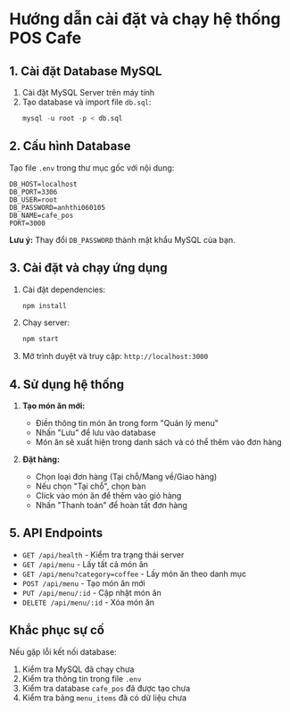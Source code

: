 # Hướng dẫn cài đặt và chạy hệ thống POS Cafe

## 1. Cài đặt Database MySQL

1. Cài đặt MySQL Server trên máy tính
2. Tạo database và import file `db.sql`:
   ```sql
   mysql -u root -p < db.sql
   ```

## 2. Cấu hình Database

Tạo file `.env` trong thư mục gốc với nội dung:
```
DB_HOST=localhost
DB_PORT=3306
DB_USER=root
DB_PASSWORD=anhthi060105
DB_NAME=cafe_pos
PORT=3000
```

**Lưu ý:** Thay đổi `DB_PASSWORD` thành mật khẩu MySQL của bạn.

## 3. Cài đặt và chạy ứng dụng

1. Cài đặt dependencies:
   ```bash
   npm install
   ```

2. Chạy server:
   ```bash
   npm start
   ```

3. Mở trình duyệt và truy cập: `http://localhost:3000`

## 4. Sử dụng hệ thống

1. **Tạo món ăn mới:**
   - Điền thông tin món ăn trong form "Quản lý menu"
   - Nhấn "Lưu" để lưu vào database
   - Món ăn sẽ xuất hiện trong danh sách và có thể thêm vào đơn hàng

2. **Đặt hàng:**
   - Chọn loại đơn hàng (Tại chỗ/Mang về/Giao hàng)
   - Nếu chọn "Tại chỗ", chọn bàn
   - Click vào món ăn để thêm vào giỏ hàng
   - Nhấn "Thanh toán" để hoàn tất đơn hàng

## 5. API Endpoints

- `GET /api/health` - Kiểm tra trạng thái server
- `GET /api/menu` - Lấy tất cả món ăn
- `GET /api/menu?category=coffee` - Lấy món ăn theo danh mục
- `POST /api/menu` - Tạo món ăn mới
- `PUT /api/menu/:id` - Cập nhật món ăn
- `DELETE /api/menu/:id` - Xóa món ăn

## Khắc phục sự cố

Nếu gặp lỗi kết nối database:
1. Kiểm tra MySQL đã chạy chưa
2. Kiểm tra thông tin trong file `.env`
3. Kiểm tra database `cafe_pos` đã được tạo chưa
4. Kiểm tra bảng `menu_items` đã có dữ liệu chưa
